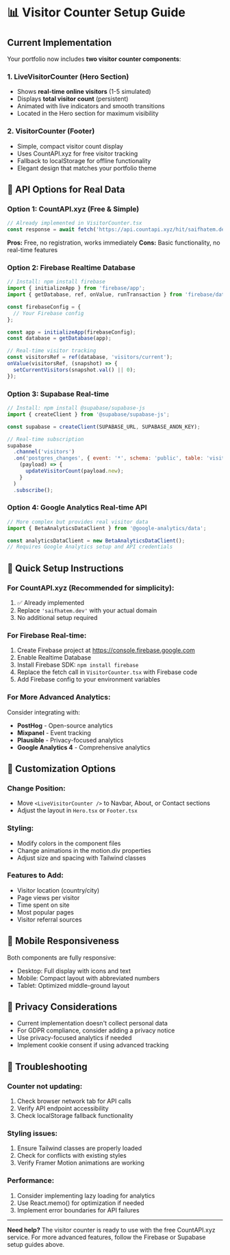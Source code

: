 # 📊 Visitor Counter Setup Guide

## Current Implementation

Your portfolio now includes **two visitor counter components**:

### 1. **LiveVisitorCounter** (Hero Section)
- Shows **real-time online visitors** (1-5 simulated)
- Displays **total visitor count** (persistent)
- Animated with live indicators and smooth transitions
- Located in the Hero section for maximum visibility

### 2. **VisitorCounter** (Footer)
- Simple, compact visitor count display
- Uses CountAPI.xyz for free visitor tracking
- Fallback to localStorage for offline functionality
- Elegant design that matches your portfolio theme

## 🔄 **API Options for Real Data**

### **Option 1: CountAPI.xyz (Free & Simple)**
```javascript
// Already implemented in VisitorCounter.tsx
const response = await fetch('https://api.countapi.xyz/hit/saifhatem.dev/visits');
```

**Pros:** Free, no registration, works immediately
**Cons:** Basic functionality, no real-time features

### **Option 2: Firebase Realtime Database**
```javascript
// Install: npm install firebase
import { initializeApp } from 'firebase/app';
import { getDatabase, ref, onValue, runTransaction } from 'firebase/database';

const firebaseConfig = {
  // Your Firebase config
};

const app = initializeApp(firebaseConfig);
const database = getDatabase(app);

// Real-time visitor tracking
const visitorsRef = ref(database, 'visitors/current');
onValue(visitorsRef, (snapshot) => {
  setCurrentVisitors(snapshot.val() || 0);
});
```

### **Option 3: Supabase Real-time**
```javascript
// Install: npm install @supabase/supabase-js
import { createClient } from '@supabase/supabase-js';

const supabase = createClient(SUPABASE_URL, SUPABASE_ANON_KEY);

// Real-time subscription
supabase
  .channel('visitors')
  .on('postgres_changes', { event: '*', schema: 'public', table: 'visitors' }, 
    (payload) => {
      updateVisitorCount(payload.new);
    }
  )
  .subscribe();
```

### **Option 4: Google Analytics Real-time API**
```javascript
// More complex but provides real visitor data
import { BetaAnalyticsDataClient } from '@google-analytics/data';

const analyticsDataClient = new BetaAnalyticsDataClient();
// Requires Google Analytics setup and API credentials
```

## 🚀 **Quick Setup Instructions**

### **For CountAPI.xyz (Recommended for simplicity):**
1. ✅ Already implemented
2. Replace `'saifhatem.dev'` with your actual domain
3. No additional setup required

### **For Firebase Real-time:**
1. Create Firebase project at https://console.firebase.google.com
2. Enable Realtime Database
3. Install Firebase SDK: `npm install firebase`
4. Replace the fetch call in `VisitorCounter.tsx` with Firebase code
5. Add Firebase config to your environment variables

### **For More Advanced Analytics:**
Consider integrating with:
- **PostHog** - Open-source analytics
- **Mixpanel** - Event tracking
- **Plausible** - Privacy-focused analytics
- **Google Analytics 4** - Comprehensive analytics

## 🎨 **Customization Options**

### **Change Position:**
- Move `<LiveVisitorCounter />` to Navbar, About, or Contact sections
- Adjust the layout in `Hero.tsx` or `Footer.tsx`

### **Styling:**
- Modify colors in the component files
- Change animations in the motion.div properties
- Adjust size and spacing with Tailwind classes

### **Features to Add:**
- Visitor location (country/city)
- Page views per visitor
- Time spent on site
- Most popular pages
- Visitor referral sources

## 📱 **Mobile Responsiveness**

Both components are fully responsive:
- Desktop: Full display with icons and text
- Mobile: Compact layout with abbreviated numbers
- Tablet: Optimized middle-ground layout

## 🔐 **Privacy Considerations**

- Current implementation doesn't collect personal data
- For GDPR compliance, consider adding a privacy notice
- Use privacy-focused analytics if needed
- Implement cookie consent if using advanced tracking

## 🔧 **Troubleshooting**

### **Counter not updating:**
1. Check browser network tab for API calls
2. Verify API endpoint accessibility
3. Check localStorage fallback functionality

### **Styling issues:**
1. Ensure Tailwind classes are properly loaded
2. Check for conflicts with existing styles
3. Verify Framer Motion animations are working

### **Performance:**
1. Consider implementing lazy loading for analytics
2. Use React.memo() for optimization if needed
3. Implement error boundaries for API failures

---

**Need help?** The visitor counter is ready to use with the free CountAPI.xyz service. For more advanced features, follow the Firebase or Supabase setup guides above.

